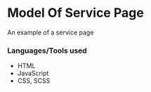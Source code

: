 # Model Of Service Page

An example of a service page

### Languages/Tools used

* HTML
* JavaScript
* CSS, SCSS
